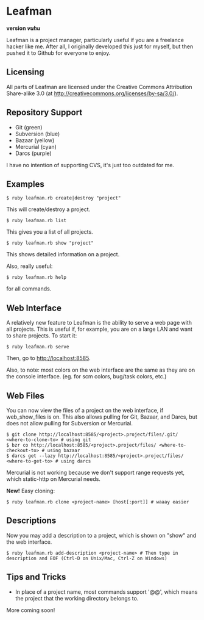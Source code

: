 Leafman
===============
**version _vuhu_**

Leafman is a project manager, particularly useful if you are a freelance hacker like me. After all, I originally developed this just for myself, but then pushed it to Github for everyone to enjoy.

Licensing
-----------------------
All parts of Leafman are licensed under the Creative Commons Attribution Share-alike 3.0 (at <http://creativecommons.org/licenses/by-sa/3.0/>).

Repository Support
-----------------------
* Git (green)
* Subversion (blue)
* Bazaar (yellow)
* Mercurial (cyan)
* Darcs (purple)

I have no intention of supporting CVS, it's just too outdated for me.

Examples
--------------------
    $ ruby leafman.rb create|destroy "project"
This will create/destroy a project.

    $ ruby leafman.rb list
This gives you a list of all projects.

    $ ruby leafman.rb show "project"
This shows detailed information on a project.

Also, really useful:

    $ ruby leafman.rb help
for all commands.

Web Interface
-------------------
A relatively new feature to Leafman is the ability to serve a web page with all projects. This is useful if, for example, you are on a large LAN and want to share projects. To start it:

    $ ruby leafman.rb serve
Then, go to <http://localhost:8585>.

Also, to note: most colors on the web interface are the same as they are on the console interface. (eg. for scm colors, bug/task colors, etc.)

Web Files
------------------
You can now view the files of a project on the web interface, if web\_show\_files is on. This also allows pulling for Git, Bazaar, and Darcs, but does not allow pulling for Subversion or Mercurial.

    $ git clone http://localhost:8585/<project>.project/files/.git/ <where-to-clone-to> # using git
    $ bzr co http://localhost:8585/<project>.project/files/ <where-to-checkout-to> # using bazaar
    $ darcs get --lazy http://localhost:8585/<project>.project/files/ <where-to-get-to> # using darcs
    
Mercurial is not working because we don't support range requests yet, which static-http on Mercurial needs.

**New!** Easy cloning:

    $ ruby leafman.rb clone <project-name> [host[:port]] # waaay easier

Descriptions
------------------
Now you may add a description to a project, which is shown on "show" and the web interface.

    $ ruby leafman.rb add-description <project-name> # Then type in description and EOF (Ctrl-D on Unix/Mac, Ctrl-Z on Windows)

Tips and Tricks
-------------------
* In place of a project name, most commands support '@@', which means the project that the working directory belongs to.

More coming soon!
